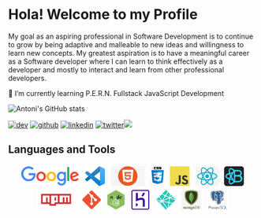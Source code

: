 # Hola! Welcome to my Profile

My goal as an aspiring professional in Software Development is to continue to grow by being adaptive and malleable to new ideas and willingness to learn new concepts. My greatest aspiration is to have a meaningful career as a Software developer where I can learn to think effectively as a developer and mostly to interact and learn from other professional developers.

🌱 I’m currently learning P.E.R.N. Fullstack JavaScript Development

![Antoni's GitHub stats](https://github-readme-stats.vercel.app/api?username=antoni909&show_icons=true&theme=gotham&border_radius=25&custom_title=My%20Stats%20So-far)

[<img src='https://cdn.jsdelivr.net/npm/simple-icons@3.0.1/icons/dev-dot-to.svg' alt='dev' height='40'>](https://dev.to/@antoni909)  [<img src='https://cdn.jsdelivr.net/npm/simple-icons@3.0.1/icons/github.svg' alt='github' height='40'>](https://github.com/antoni909) [<img src='https://cdn.jsdelivr.net/npm/simple-icons@3.0.1/icons/linkedin.svg' alt='linkedin' height='40'>](https://www.linkedin.com/in/lorenzo-ortega-antoni/) [<img src='https://cdn.jsdelivr.net/npm/simple-icons@3.0.1/icons/twitter.svg' alt='twitter' height='40'>](https://twitter.com/avichu1992)![](https://visitor-badge.laobi.icu/badge?page_id=antoni909.antoni909)

## Languages and Tools

<div>
  <p align="center">
    <img
      src="icons/google.png"
      alt="Google"
      height="40"
      style="vertical-align:top; margin:4px">
    <img
      src="icons/vscode.png"
      alt="VS-Editor"
      height="40"
      style="vertical-align:top; margin:4px">
    <img
      src="icons/html.png"
      alt="html"
      height="40"
      style="vertical-align:top; margin:4px">
    <img
      src="icons/css.png"
      alt="css"
      height="40"
      style="vertical-align:top; margin:4px">
    <img
      src="icons/js.png"
      alt="Javascript"
      height="40"
      style="vertical-align:top; margin:4px">
    <img
      src="icons/react.png"
      alt="react"
      height="40"
      style="vertical-align:top; margin:4px">
    <img
      src="icons/bootstrap.png"
      alt="React-Bootstrap"
      height="40"
      style="vertical-align:top; margin:4px">
    <img
      src="icons/npm.png"
      alt="npm"
      height="40"
      style="vertical-align:top; margin:4px">
    <img
      src="icons/git.png"
      alt="git"
      height="40"
      style="vertical-align:top; margin:4px">
    <img
      src="icons/node-js.png"
      alt="node.js"
      height="40"
      style="vertical-align:top; margin:4px">
    <img
      src="icons/heroku.png"
      alt="heroku.js"
      height="40"
      style="vertical-align:top; margin:4px">
    <img
      src="icons/netlify.png"
      alt="netlify"
      height="40"
      style="vertical-align:top; margin:4px">  
    <img
      src="icons/mongodb.png"
      alt="heroku"
      height="40"
      style="vertical-align:top; margin:4px">
    <img
      src="icons/postgresql-logo.png"
      alt="PostgresQL"
      height="40"
      style="vertical-align:top; margin:4px">
  </p>
</div>
